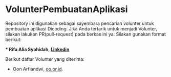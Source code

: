 # VolunterPembuatanAplikasi

Repository ini digunakan sebagai sayembara pencarian volunter untuk pembuatan aplikasi Dicoding. Jika Anda tertarik untuk menjadi Volunter, silakan lakukan PR(pull-request) pada berkas ini ya. Silakan gunakan format berikut:


**\* Rifa Alia Syahidah, [Linkedin](https://www.linkedin.com/in/rifa-alia-syahidah/)**


Berikut daftar Volunter yang diterima:

* Oon Arfiandwi, [oo.or.id](https://oo.or.id).
